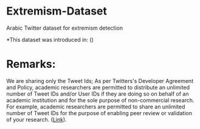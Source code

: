 # Extremism-Dataset
Arabic Twitter dataset for extremism detection



*This dataset was introduced in: ()



   # Remarks:
We are sharing only the Tweet Ids; As per Twitters's Developer Agreement and Policy, academic researchers are permitted to distribute an unlimited number of Tweet IDs and/or User IDs if they are doing so on behalf of an academic institution and for the sole purpose of non-commercial research. For example, academic researchers are permitted to share an unlimited number of Tweet IDs for the purpose of enabling peer review or validation of your research. ([Link](https://developer.twitter.com/en/developer-terms/agreement-and-policy)).
